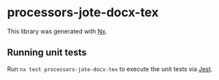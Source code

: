 # processors-jote-docx-tex

This library was generated with [Nx](https://nx.dev).

## Running unit tests

Run `nx test processors-jote-docx-tex` to execute the unit tests via [Jest](https://jestjs.io).
